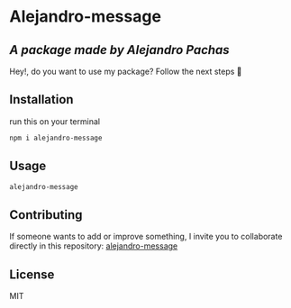# Alejandro-message
## _A package made by Alejandro Pachas_

Hey!, do you  want to use my package?
Follow the next steps 🚀


## Installation
run this on your terminal
```sh
npm i alejandro-message
```
## Usage

```sh
alejandro-message
```

## Contributing

If someone wants to add or improve something, I invite you to collaborate directly in this repository:  [alejandro-message](https://www.npmjs.com/package/alejandro-message) 

## License

MIT


